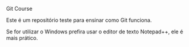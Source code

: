 Git Course

Este é um repositório teste para ensinar como Git funciona.

Se for utilizar o Windows prefira usar o editor de texto Notepad++, ele é mais prático.